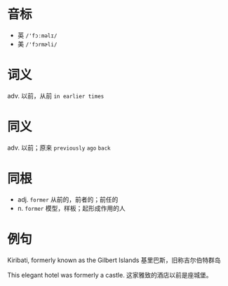 # 音标

- 英 `/'fɔːməlɪ/`
- 美 `/'fɔrmɚli/`

# 词义

adv. 以前，从前
`in earlier times`

# 同义

adv. 以前；原来
`previously` `ago` `back`

# 同根

- adj. `former` 从前的，前者的；前任的
- n. `former` 模型，样板；起形成作用的人

# 例句

Kiribati, formerly known as the Gilbert Islands
基里巴斯，旧称吉尔伯特群岛

This elegant hotel was formerly a castle.
这家雅致的酒店以前是座城堡。


